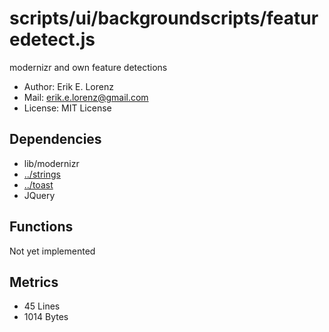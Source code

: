 # scripts/ui/backgroundscripts/featuredetect.js


modernizr and own feature detections
* Author: Erik E. Lorenz 
* Mail: <erik.e.lorenz@gmail.com>
* License: MIT License


## Dependencies

* lib/modernizr
* <a href="../strings.html">../strings</a>
* <a href="../toast.html">../toast</a>
* JQuery


## Functions

Not yet implemented

## Metrics

* 45 Lines
* 1014 Bytes

